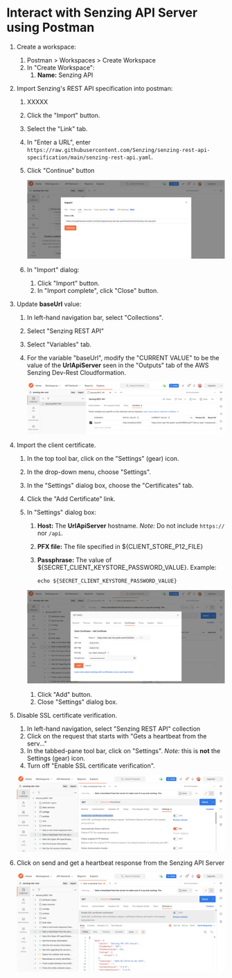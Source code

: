 # Interact with Senzing API Server using Postman

1. Create a workspace:
    1. Postman > Workspaces > Create Workspace
    1. In "Create Workspace":
        1. **Name:** Senzing API
1. Import Senzing's REST API specification into postman:
    1. XXXXX
    1. Click the "Import" button.
    1. Select the "Link" tab.
    1. In "Enter a URL", enter `https://raw.githubusercontent.com/Senzing/senzing-rest-api-specification/main/senzing-rest-api.yaml`.
    1. Click "Continue" button

        ![api import](../assets/import_api.png)

    1. In "Import" dialog:
        1. Click "Import" button.
        1. In "Import complete", click "Close" button.
1. Update **baseUrl** value:
    1. In left-hand navigation bar, select "Collections".
    1. Select "Senzing REST API"
    1. Select "Variables" tab.
    1. For the variable "baseUrl", modify the "CURRENT VALUE"
       to be the value of the **UrlApiServer** seen in the
       "Outputs" tab of the AWS Senzing Dev-Rest Cloudformation.

        ![update variable](../assets/change_var.png)

1. Import the client certificate.
    1. In the top tool bar, click on the "Settings" (gear) icon.
    1. In the drop-down menu, choose "Settings".
    1. In the "Settings" dialog box, choose the "Certificates" tab.
    1. Click the "Add Certificate" link.
    1. In "Settings" dialog box:
        1. **Host:** The **UrlApiServer** hostname.
           *Note:* Do not include `https://` nor `/api`.
        1. **PFX file:** The file specified in ${CLIENT_STORE_P12_FILE}
        1. **Passphrase:** The value of ${SECRET_CLIENT_KEYSTORE_PASSWORD_VALUE}.
           Example:

            ```console
            echo ${SECRET_CLIENT_KEYSTORE_PASSWORD_VALUE}
            ```

        ![upload certificate](../assets/certificate.png)

        1. Click "Add" button.
        1. Close "Settings" dialog box.
1. Disable SSL certificate verification.
    1. In left-hand navigation, select "Senzing REST API" collection
    1. Click on the request that starts with "Gets a heartbeat from the serv..."
    1. In the tabbed-pane tool bar, click on "Settings".
       *Note:* this is **not** the Settings (gear) icon.
    1. Turn off "Enable SSL certificate verification".

    ![ssl disable](../assets/ssl_disable.png)

1. Click on send and get a heartbeat response from the Senzing API Server

    ![postman success](../assets/result.png)


